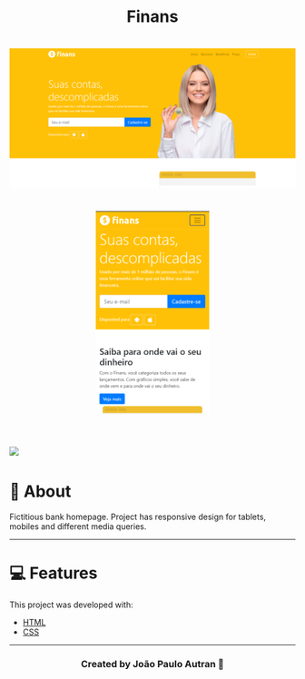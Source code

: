 <h1 align="center">
    Finans
</h1>

<h1>
<img src ="img/home.png" align="center">
</h1>

<h1 align="center">
<img src ="img/mobile.png" width="200">
</h1>

<h1>
<img src="img/webpage.gif" align="center">
</h1>

# 📝 About

Fictitious bank homepage. Project has responsive design for tablets, mobiles and different media queries. 

---

# 💻 Features 

This project was developed with:
- [HTML](https://developer.mozilla.org/en-US/docs/Web/HTML)
- [CSS](https://developer.mozilla.org/en-US/docs/Web/CSS)

---

<h3 align="center">
Created by João Paulo Autran 🚀
</h3>            